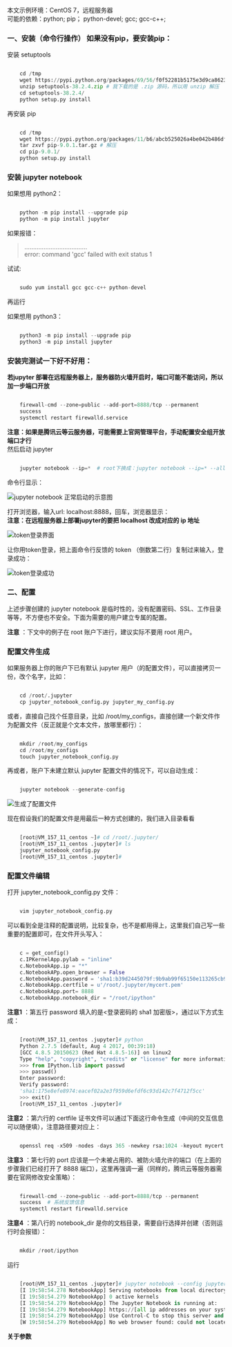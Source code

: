 本文示例环境：CentOS 7，远程服务器  
可能的依赖：python; pip； python-devel; gcc; gcc-c++;

###  一、安装（命令行操作） 如果没有pip，要安装pip：

安装 setuptools

```python

    cd /tmp
    wget https://pypi.python.org/packages/69/56/f0f52281b5175e3d9ca8623dadbc3b684e66350ea9e0006736194b265e99/setuptools-38.2.4.zip#md5=e8e05d4f8162c9341e1089c80f742f64  # 具体下载地址可能变更，请参见官网：https://pypi.python.org/pypi/setuptools#downloads
    unzip setuptools-38.2.4.zip # 我下载的是 .zip 源码，所以用 unzip 解压
    cd setuptools-38.2.4/
    python setup.py install
```

再安装 pip

```python

    cd /tmp
    wget https://pypi.python.org/packages/11/b6/abcb525026a4be042b486df43905d6893fb04f05aac21c32c638e939e447/pip-9.0.1.tar.gz#md5=35f01da33009719497f01a4ba69d63c9  # 同样，具体下载地址参考：https://pypi.python.org/pypi/pip#downloads
    tar zxvf pip-9.0.1.tar.gz # 解压
    cd pip-9.0.1/
    python setup.py install
```

###  安装 jupyter notebook

如果想用 python2：

```python

    python -m pip install --upgrade pip
    python -m pip install jupyter
```

如果报错：

> ………………………………  
>  error: command 'gcc' failed with exit status 1

试试:

```python

    sudo yum install gcc gcc-c++ python-devel
```

再运行

如果想用 python3：

```python

    python3 -m pip install --upgrade pip
    python3 -m pip install jupyter
```

###  安装完测试一下好不好用：

**若jupyter 部署在远程服务器上，服务器防火墙开启时，端口可能不能访问，所以加一步端口开放**

```python

    firewall-cmd --zone=public --add-port=8888/tcp --permanent
    success  
    systemctl restart firewalld.service 
```

**注意：如果是腾讯云等云服务器，可能需要上官网管理平台，手动配置安全组开放端口才行**  
然后启动 jupyter

```python

    jupyter notebook --ip=*  # root下换成：jupyter notebook --ip=* --allow-root
```

命令行显示：  

![jupyter notebook
正常启动的示意图](https://img.jbzj.com/file_images/article/202101/2021010611374497.png)

打开浏览器，输入url: localhost:8888，回车，浏览器显示：  
**注意：在远程服务器上部署jupyter的要把 localhost 改成对应的 ip 地址**

![token登录界面](https://img.jbzj.com/file_images/article/202101/2021010611374498.png)

让你用token登录，把上面命令行反馈的 token （倒数第二行）复制过来输入，登录成功：

![token登录成功](https://img.jbzj.com/file_images/article/202101/2021010611374499.png)

###  二、配置

上述步骤创建的 jupyter notebook 是临时性的，没有配置密码、SSL、工作目录等等，不方便也不安全。下面为需要的用户建立专属的配置。

**注意** ：下文中的例子在 root 账户下进行，建议实际不要用 root 用户。

###  配置文件生成

如果服务器上你的账户下已有默认 jupyter 用户（的配置文件），可以直接拷贝一份，改个名字，比如：

```python

    cd /root/.jupyter
    cp jupyter_notebook_config.py jupyter_my_config.py
```

或者，直接自己找个任意目录，比如 /root/my_configs，直接创建一个新文件作为配置文件（反正就是个文本文件，放哪里都行）：

```python

    mkdir /root/my_configs
    cd /root/my_configs
    touch jupyter_notebook_config.py
```

再或者，账户下未建立默认 jupyter 配置文件的情况下，可以自动生成：

```python

    jupyter notebook --generate-config
```

![生成了配置文件](https://img.jbzj.com/file_images/article/202101/20210106113744100.png)  

现在假设我们的配置文件是用最后一种方式创建的，我们进入目录看看

```python

    [root@VM_157_11_centos ~]# cd /root/.jupyter/
    [root@VM_157_11_centos .jupyter]# ls
    jupyter_notebook_config.py
    [root@VM_157_11_centos .jupyter]# 
```

###  配置文件编辑

打开 jupyter_notebook_config.py 文件：

```python

    vim jupyter_notebook_config.py
```

可以看到全是注释的配置说明，比较复杂，也不是都用得上，这里我们自己写一些重要的配置即可，在文件开头写入：

```python

    c = get_config()
    c.IPKernelApp.pylab = "inline"
    c.NotebookApp.ip = "*"
    c.NotebookAPp.open_browser = False
    c.NotebookApp.password = 'sha1:b39d2445079f:9b9ab99f65150e113265cb99a841a6403aa52647'
    c.NotebookApp.certfile = u'/root/.jupyter/mycert.pem'
    c.NotebookApp.port= 8888
    c.NotebookApp.notebook_dir = "/root/ipython"
```

**注意1** ：第五行 password 填入的是<登录密码的 sha1 加密版>，通过以下方式生成：

```python

    [root@VM_157_11_centos .jupyter]# python
    Python 2.7.5 (default, Aug 4 2017, 00:39:18) 
    [GCC 4.8.5 20150623 (Red Hat 4.8.5-16)] on linux2
    Type "help", "copyright", "credits" or "license" for more information.
    >>> from IPython.lib import passwd
    >>> passwd()
    Enter password: 
    Verify password: 
    'sha1:175e8efe8974:eacef02a2e3f959d6efdf6c93d142c7f4712f5cc'
    >>> exit()
    [root@VM_157_11_centos .jupyter]# 
```

**注意2** ：第六行的 certfile 证书文件可以通过下面这行命令生成（中间的交互信息可以随便填），注意路径要对应上：

```python

    openssl req -x509 -nodes -days 365 -newkey rsa:1024 -keyout mycert.pem -out mycert.pem
```

**注意3** ：第七行的 port 应该是一个未被占用的、被防火墙允许的端口（在上面的步骤我们已经打开了 8888
端口），这里再强调一遍（同样的，腾讯云等服务器需要在官网修改安全策略）：

```python

    firewall-cmd --zone=public --add-port=8888/tcp --permanent
    success  # 系统反馈信息
    systemctl restart firewalld.service 
```

**注意4** ：第八行的 notebook_dir 是你的文档目录，需要自行选择并创建（否则运行时会报错）：

```python

    mkdir /root/ipython
```

运行

```python

    [root@VM_157_11_centos .jupyter]# jupyter notebook --config jupyter_notebook_config.py --allow-root
    [I 19:58:54.278 NotebookApp] Serving notebooks from local directory: /root/ipython
    [I 19:58:54.279 NotebookApp] 0 active kernels
    [I 19:58:54.279 NotebookApp] The Jupyter Notebook is running at:
    [I 19:58:54.279 NotebookApp] https://[all ip addresses on your system]:8888/
    [I 19:58:54.279 NotebookApp] Use Control-C to stop this server and shut down all kernels (twice to skip confirmation).
    [W 19:58:54.279 NotebookApp] No web browser found: could not locate runnable browser.
```

**关于参数**

